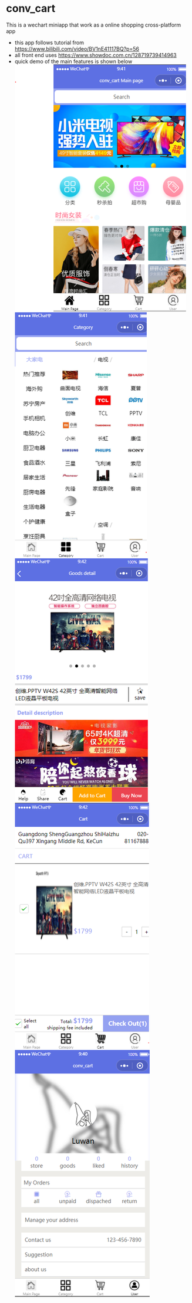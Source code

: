 # conv_cart
This is a wechart miniapp that work as a online shopping cross-platform app
- this app follows tutorial from https://www.bilibili.com/video/BV1nE41117BQ?p=56
- all front end uses https://www.showdoc.com.cn/128719739414963
- quick demo of the main features is shown below
![mainpage](https://github.com/LuwanW/conv_cart/blob/master/demo/main.PNG?raw=true "mainpage")
![category](https://github.com/LuwanW/conv_cart/blob/master/demo/category.PNG?raw=true "category")
![goods](https://github.com/LuwanW/conv_cart/blob/master/demo/goods.PNG?raw=true "goods")
![cart](https://github.com/LuwanW/conv_cart/blob/master/demo/cart.PNG?raw=true "cart")
![user](https://github.com/LuwanW/conv_cart/blob/master/demo/user.PNG?raw=true "user")

